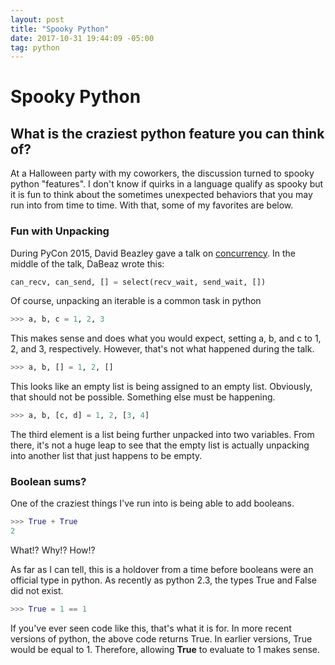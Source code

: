 ```yaml
---
layout: post
title: "Spooky Python"
date: 2017-10-31 19:44:09 -05:00
tag: python
---
```


# Spooky Python
## What is the craziest python feature you can think of?

At a Halloween party with my coworkers, the discussion turned to spooky python "features". I don't know if quirks in a language qualify as spooky but it is fun to think about the sometimes unexpected behaviors that you may run into from time to time. With that, some of my favorites are below.

### Fun with Unpacking
During PyCon 2015, David Beazley gave a talk on [concurrency](https://youtu.be/MCs5OvhV9S4). In the middle of the talk, DaBeaz wrote this:

```python
can_recv, can_send, [] = select(recv_wait, send_wait, [])
```

Of course, unpacking an iterable is a common task in python

```python
>>> a, b, c = 1, 2, 3
```

This makes sense and does what you would expect, setting a, b, and c to 1, 2, and 3, respectively. However, that's not what happened during the talk.

```python
>>> a, b, [] = 1, 2, []
```

This looks like an empty list is being assigned to an empty list. Obviously, that should not be possible. Something else must be happening.

```python
>>> a, b, [c, d] = 1, 2, [3, 4]
```

The third element is a list being further unpacked into two variables. From there, it's not a huge leap to see that the empty list is actually unpacking into another list that just happens to be empty.

### Boolean sums?
One of the craziest things I've run into is being able to add booleans.

```python
>>> True + True
2
```

What!? Why!? How!?

As far as I can tell, this is a holdover from a time before booleans were an official type in python. As recently as python 2.3, the types True and False did not exist.

```python
>>> True = 1 == 1
```

If you've ever seen code like this, that's what it is for. In more recent versions of python, the above code returns True. In earlier versions, True would be equal to 1. Therefore, allowing **True** to evaluate to 1 makes sense.
